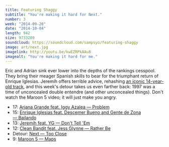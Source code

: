 ```yaml
---
title: Featuring Shaggy
subtitle: "You're making it hard for Next."
number: 3
week: "2014-09-20"
date: "2014-10-04"
length: 942
size: 9733209
soundcloud: https://soundcloud.com/sampsyo/featuring-shaggy
image: art/next.jpg
imagelink: http://youtu.be/kwEZRPkAAu8
imagealt: "You're making it hard for me."
---
```

Eric and Adrian sink ever lower into the depths of the rankings cesspool. They bring their meager Spanish skills to bear for the triumphant return of Enrique Iglesias. Jeremih offers terrible advice, rehashing [an iconic 14-year-old track](http://youtu.be/2g5Hz17C4is), and this week's detour takes us even farther back: 1997 was a time of unconcealed double entendre (and other unconcealed things). Don't watch the Maroon 5 video; it will just make you angry.

* 17: [Ariana Grande feat. Iggy Azalea — Problem](http://youtu.be/iS1g8G_njx8)
* 15: [Enrique Iglesias feat. Descemer Bueno and Gente de Zona — Bailando](http://youtu.be/b8I-7Wk_Vbc)
* 13: [Jeremih feat. YG — Don't Tell 'Em](http://youtu.be/f11jWAc1Cpg)
* 12: [Clean Bandit feat. Jess Glynne — Rather Be](http://youtu.be/m-M1AtrxztU)
* Detour: [Next — Too Close](http://youtu.be/kwEZRPkAAu8)
* 9: [Maroon 5 — Maps](http://youtu.be/NmugSMBh_iI)
